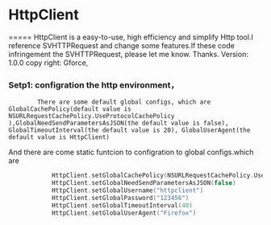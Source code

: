 # HttpClient
=====
HttpClient is a easy-to-use, high efficiency and simplify Http tool.I reference SVHTTPRequest and change some features.If these code 
infringement the SVHTTPRequest, please let me know. Thanks.
 Version: 1.0.0   copy right: Gforce,
### Setp1: configration the http environment， 
            There are some default global configs, which are GlobalCachePolicy(default value is                                      NSURLRequestCachePolicy.UseProtocolCachePolicy ),GlobalNeedSendParametersAsJSON(the default value is false),             GlobalTimeoutInterval(the default value is 20), GlobalUserAgent(the default value is HttpClient)           
And there are come static funtcion to configration to global configs.which are 
``` Swift
            HttpClient.setGlobalCachePolicy(NSURLRequestCachePolicy.UseProtocolCachePolicy)
            HttpClient.setGlobalNeedSendParametersAsJSON(false)
            HttpClient.setGlobalUsername("httpclient") 
            HttpClient.setGlobalPassword("123456")
            HttpClient.setGlobalTimeoutInterval(40)
            HttpClient.setGlobalUserAgent("Firefox")
